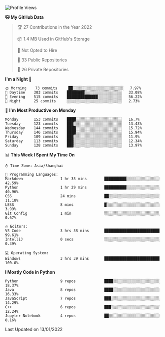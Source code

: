 <!--START_SECTION:waka-->
![Profile Views](http://img.shields.io/badge/Profile%20Views-3-blue)

**🐱 My GitHub Data** 

> 🏆 27 Contributions in the Year 2022
 > 
> 📦 1.4 MB Used in GitHub's Storage 
 > 
> 🚫 Not Opted to Hire
 > 
> 📜 33 Public Repositories 
 > 
> 🔑 26 Private Repositories  
 > 
**I'm a Night 🦉** 

```text
🌞 Morning    73 commits     ██░░░░░░░░░░░░░░░░░░░░░░░   7.97% 
🌆 Daytime    303 commits    ████████░░░░░░░░░░░░░░░░░   33.08% 
🌃 Evening    515 commits    ██████████████░░░░░░░░░░░   56.22% 
🌙 Night      25 commits     ░░░░░░░░░░░░░░░░░░░░░░░░░   2.73%

```
📅 **I'm Most Productive on Monday** 

```text
Monday       153 commits    ████░░░░░░░░░░░░░░░░░░░░░   16.7% 
Tuesday      123 commits    ███░░░░░░░░░░░░░░░░░░░░░░   13.43% 
Wednesday    144 commits    ████░░░░░░░░░░░░░░░░░░░░░   15.72% 
Thursday     146 commits    ████░░░░░░░░░░░░░░░░░░░░░   15.94% 
Friday       109 commits    ███░░░░░░░░░░░░░░░░░░░░░░   11.9% 
Saturday     113 commits    ███░░░░░░░░░░░░░░░░░░░░░░   12.34% 
Sunday       128 commits    ███░░░░░░░░░░░░░░░░░░░░░░   13.97%

```


📊 **This Week I Spent My Time On** 

```text
⌚︎ Time Zone: Asia/Shanghai

💬 Programming Languages: 
Markdown                 1 hr 33 mins        ██████████░░░░░░░░░░░░░░░   42.59% 
Python                   1 hr 29 mins        ██████████░░░░░░░░░░░░░░░   40.96% 
CSS                      24 mins             ██░░░░░░░░░░░░░░░░░░░░░░░   11.18% 
LESS                     8 mins              █░░░░░░░░░░░░░░░░░░░░░░░░   3.99% 
Git Config               1 min               ░░░░░░░░░░░░░░░░░░░░░░░░░   0.67%

🔥 Editors: 
VS Code                  3 hrs 38 mins       █████████████████████████   99.61% 
IntelliJ                 0 secs              ░░░░░░░░░░░░░░░░░░░░░░░░░   0.39%

💻 Operating System: 
Windows                  3 hrs 39 mins       █████████████████████████   100.0%

```

**I Mostly Code in Python** 

```text
Python                   9 repos             ████░░░░░░░░░░░░░░░░░░░░░   18.37% 
Java                     8 repos             ████░░░░░░░░░░░░░░░░░░░░░   16.33% 
JavaScript               7 repos             ███░░░░░░░░░░░░░░░░░░░░░░   14.29% 
C++                      6 repos             ███░░░░░░░░░░░░░░░░░░░░░░   12.24% 
Jupyter Notebook         4 repos             ██░░░░░░░░░░░░░░░░░░░░░░░   8.16%

```



 Last Updated on 13/01/2022
<!--END_SECTION:waka-->　　

